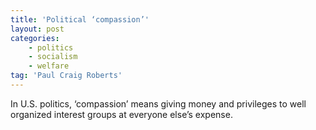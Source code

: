 ```yaml
---
title: 'Political ‘compassion’'
layout: post
categories:
    - politics
    - socialism
    - welfare
tag: 'Paul Craig Roberts'
---
```


In U.S. politics, ‘compassion’ means giving money and privileges to well organized interest groups at everyone else’s expense.